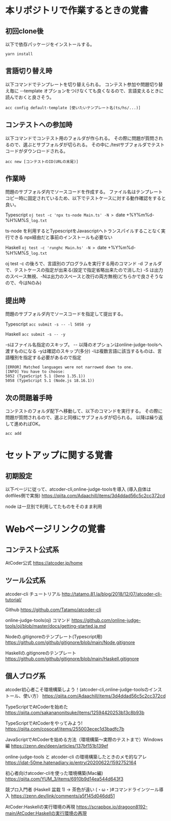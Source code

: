 # 本リポジトリで作業するときの覚書

## 初回clone後

以下で依存パッケージをインストールする。

`yarn install`

## 言語切り替え時

以下コマンドでテンプレートを切り替えられる。
コンテスト参加や問題切り替え毎に --template オプションをつけなくても良くなるので、言語変えるときに読んでおくと良さそう。

`acc config default-template [使いたいテンプレート名(ts/hs/...)]`

## コンテストへの参加時

以下コマンドでコンテスト用のフォルダが作られる。
その際に問題が質問されるので、選ぶとサブフォルダが切られる。
その中に./testサブフォルダでテストコードがダウンロードされる。

`acc new [コンテストのID(URLの末尾)]`

## 作業時

問題のサブフォルダ内でソースコードを作成する。
ファイル名はテンプレートコピー時に固定されているため、以下でテストケースに対する動作確認をすると良い。

Typescript
`oj test -c 'npx ts-node Main.ts' -N > `date +%Y%m%d-%H%M%S`_log.txt`

ts-node を利用するとTypescriptをJavascriptへトランスパイルすることなく実行できる
npx経由だと事前のインストールも必要ない

Haskell
`oj test -c 'runghc Main.hs' -N > `date +%Y%m%d-%H%M%S`_log.txt`

oj test -c の後ろで、言語別のプログラムを実行する用のコマンド
-d フォルダ で、テストケースの指定が出来る(設定で指定省略出来たので消した)
-S は出力のスペース無視、-Nは出力のスペースと改行の両方無視(どちらかで良さそうなので、今はNのみ)

## 提出時

問題のサブフォルダ内でソースコードを指定して提出する。

Typescript
`acc submit -s -- -l 5058 -y`

Haskell
`acc submit -s -- -y`

-sはファイル名指定のスキップ。
-- 以降のオプションはonline-judge-toolsへ渡すものになる
-yは確認のスキップ(多分)
-lは複数言語に該当するものは、言語種別を指定する必要があるので指定
```
[ERROR] Matched languages were not narrowed down to one.
[INFO] You have to choose:
5052 (TypeScript 5.1 (Deno 1.35.1))
5058 (TypeScript 5.1 (Node.js 18.16.1))
```

## 次の問題着手時

コンテストのフォルダ配下へ移動して、以下のコマンドを実行する。
その際に問題が質問されるので、選ぶと同様にサブフォルダが切られる。
以降は繰り返して進めればOK。

`acc add`

# セットアップに関する覚書

## 初期設定

以下ページに従って、atcoder-cli,online-judge-toolsを導入
(導入自体はdotfiles側で実施)
https://qiita.com/Adaachill/items/3d4ddad56c5c2cc372cd

node は一旦別で利用してたものをそのまま利用

# Webページリンクの覚書

## コンテスト公式系

AtCoder公式
https://atcoder.jp/home

## ツール公式系

atcoder-cli チュートリアル
http://tatamo.81.la/blog/2018/12/07/atcoder-cli-tutorial/

Github
https://github.com/Tatamo/atcoder-cli

online-judge-tools(oj) コマンド
https://github.com/online-judge-tools/oj/blob/master/docs/getting-started.ja.md

Nodeの.gitignoreのテンプレート(Typescript用)
https://github.com/github/gitignore/blob/main/Node.gitignore

Haskellの.gitignoreのテンプレート
https://github.com/github/gitignore/blob/main/Haskell.gitignore

## 個人ブログ系

atcoder初心者こそ環境構築しよう！(atcoder-cli,online-judge-toolsのインストール、使い方）
https://qiita.com/Adaachill/items/3d4ddad56c5c2cc372cd

TypeScriptでAtCoderを始めた
https://qiita.com/sakananonitsuke/items/12594420253b13c8b93b

TypeScriptでAtCoderをやってみよう!
https://qiita.com/cosocaf/items/255003ecec1d3badfc7b

JavaScriptでAtCoderを始める方法（環境構築～実際のテストまで）Windows編
https://zenn.dev/deen/articles/137bf151b139ef

online-judge-tools と atcoder-cli の環境構築したときのメモ的なアレ
https://idat-50me.hatenadiary.jp/entry/20200622/1592752164

初心者向けatcoder-cliを使った環境構築(Mac編)
https://qiita.com/YUM_3/items/6910b9d14ea544d643f3

競プロ入門者 (Haskell 盆栽 1) → 茶色が遠い (・ω・)#コマンドラインツール導入
https://zenn.dev/link/comments/a5f145d046dd51

AtCoder:Haskellの実行環境の再現
https://scrapbox.io/dragoon8192-main/AtCoder:Haskellの実行環境の再現
